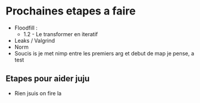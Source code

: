 # Prochaines etapes a faire

- Floodfill : 
  - 1.2 - Le transformer en iteratif
- Leaks / Valgrind
- Norm
- Soucis is je met nimp entre les premiers arg et debut de map je pense, a test

## Etapes pour aider juju
- Rien jsuis on fire la